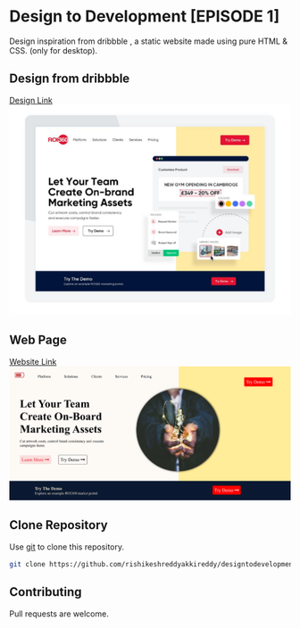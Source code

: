 # Design to Development [EPISODE 1]

Design inspiration from dribbble , a static website made using pure HTML & CSS.
(only for desktop).

## Design from dribbble

[Design Link](https://dribbble.com/shots/15468952/attachments/7241741?mode=media)
![design](images/design.jpeg)

## Web Page

[Website Link](https://designtodevelopment1.netlify.app)
![design](images/webpage.png)

## Clone Repository

Use [git](https://github.com) to clone this repository.

```bash
git clone https://github.com/rishikeshreddyakkireddy/designtodevelopment01.git
```

## Contributing

Pull requests are welcome.
